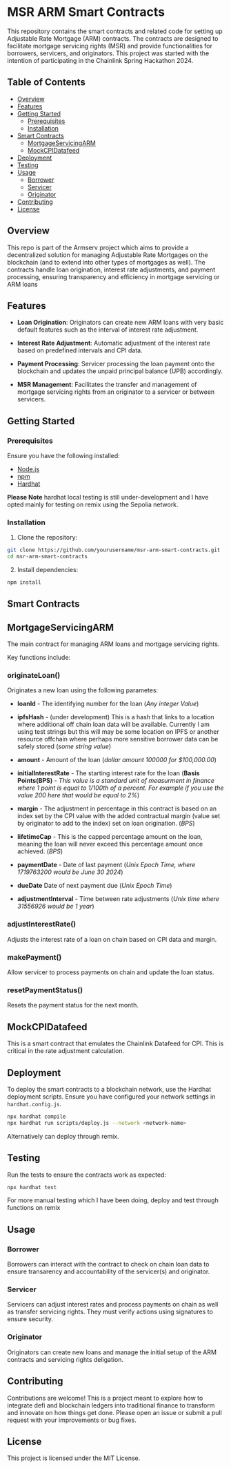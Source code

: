 # MSR ARM Smart Contracts

This repository contains the smart contracts and related code for setting up Adjustable Rate Mortgage (ARM) contracts. The contracts are designed to facilitate mortgage servicing rights (MSR) and provide functionalities for borrowers, servicers, and originators. This project was started with the intention of participating in the Chainlink Spring Hackathon 2024.

## Table of Contents

- [Overview](#overview)
- [Features](#features)
- [Getting Started](#getting-started)
  - [Prerequisites](#prerequisites)
  - [Installation](#installation)
- [Smart Contracts](#smart-contracts)
  - [MortgageServicingARM](#mortgageservicingarm)
  - [MockCPIDatafeed](#mockcpidatafeed)
- [Deployment](#deployment)
- [Testing](#testing)
- [Usage](#usage)
  - [Borrower](#borrower)
  - [Servicer](#servicer)
  - [Originator](#originator)
- [Contributing](#contributing)
- [License](#license)

## Overview

This repo is part of the Armserv project which aims to provide a decentralized solution for managing Adjustable Rate Mortgages on the blockchain (and to extend into other types of mortgages as well). The contracts handle loan origination, interest rate adjustments, and payment processing, ensuring transparency and efficiency in mortgage servicing or ARM loans

## Features

- **Loan Origination**: Originators can create new ARM loans with very basic default features such as the interval of interest rate adjustment.

- **Interest Rate Adjustment**: Automatic adjustment of the interest rate based on predefined intervals and CPI data.

- **Payment Processing**: Servicer processing the loan payment onto the blockchain and updates the unpaid principal balance (UPB) accordingly.

- **MSR Management**: Facilitates the transfer and management of mortgage servicing rights from an originator to a servicer or between servicers. 

## Getting Started

### Prerequisites

Ensure you have the following installed:

- [Node.js](https://nodejs.org/)
- [npm](https://www.npmjs.com/)
- [Hardhat](https://hardhat.org/)


**Please Note** hardhat local testing is still under-development and I have opted mainly for testing on remix using the Sepolia network.

### Installation

1. Clone the repository:

```bash
git clone https://github.com/yourusername/msr-arm-smart-contracts.git
cd msr-arm-smart-contracts
```

2. Install dependencies:

```bash
npm install
```

## Smart Contracts 

## MortgageServicingARM

The main contract for managing ARM loans and mortgage servicing rights. 

Key functions include:

### originateLoan() 
Originates a new loan using the following parametes:

  - **loanId** - The identifying number for the loan (_Any integer Value_)

  - **ipfsHash** - (under development) This is a hash that links to a location where additional off chain loan data will be available. Currently I am using test strings but this will may be some location on IPFS or another resource offchain where perhaps more sensitive borrower data can be safely stored (_some string value_)

  - **amount** - Amount of the loan (_dollar amount 100000 for $100,000.00_)

  - **initialInterestRate** - The starting interest rate for the loan (**Basis Points(BPS)** - _This value is a standard unit of measurment in finance where 1 point is equal to 1/100th of a percent. For example if you use the value 200 here that would be equal to 2%_)

  - **margin** - The adjustment in percentage in this contract is based on an index set by the CPI value with the added contractual margin (value set by originator to add to the index) set on loan origination. (_BPS_)

  - **lifetimeCap** - This is the capped percentage amount on the loan, meaning the loan will never exceed this percentage amount once achieved. (_BPS_)

  - **paymentDate** - Date of last payment (_Unix Epoch Time, where 1719763200 would be June 30 2024_)

  - **dueDate** Date of next payment due (_Unix Epoch Time_)

  - **adjustmentInterval** - Time between rate adjustments (_Unix time where 31556926 would be 1 year_)


### adjustInterestRate()

Adjusts the interest rate of a loan on chain based on CPI data and margin.

### makePayment()

Allow servicer to process payments on chain and update the loan status.

### resetPaymentStatus()

Resets the payment status for the next month.

## MockCPIDatafeed

This is a smart contract that emulates the Chainlink Datafeed for CPI. This is critical in the rate adjustment calculation.

## Deployment

To deploy the smart contracts to a blockchain network, use the Hardhat deployment scripts. Ensure you have configured your network settings in `hardhat.config.js`.

```bash
npx hardhat compile
npx hardhat run scripts/deploy.js --network <network-name>
```

Alternatively can deploy through remix.

## Testing

Run the tests to ensure the contracts work as expected:

```bash
npx hardhat test
```

For more manual testing which I have been doing, deploy and test through functions on remix

## Usage

### Borrower

Borrowers can interact with the contract to check on chain loan data to ensure transarency and accountability of the servicer(s) and originator.

### Servicer

Servicers can adjust interest rates and process payments on chain as well as transfer servicing rights. They must verify actions using signatures to ensure security.

### Originator

Originators can create new loans and manage the initial setup of the ARM contracts and servicing rights deligation.

## Contributing

Contributions are welcome! This is a project meant to explore how to integrate defi and blockchain ledgers into traditional finance to transform and innovate on how things get done. Please open an issue or submit a pull request with your improvements or bug fixes.

## License

This project is licensed under the MIT License.
